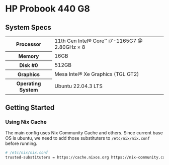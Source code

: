 # HP Probook 440 G8

## System Specs

<table>
  <tr>
    <th>Processor</th>
    <td>11th Gen Intel® Core™ i7-1165G7 @ 2.80GHz × 8</td>
  </tr>
  <tr>
    <th>Memory</th>
    <td>16GB</td>
  </tr>
  <tr>
    <th>Disk #0</th>
    <td>512GB</td>
  </tr>
  <tr>
    <th>Graphics</th>
    <td>Mesa Intel® Xe Graphics (TGL GT2)</td>
  </tr>
  <tr>
    <th>Operating System</th>
    <td>Ubuntu 22.04.3 LTS </td>
  </tr>
</table>

## Getting Started  

### Using Nix Cache

The main config uses Nix Community Cache and others. Since current base OS is ubuntu, we need to add those substituters to `/etc/nix/nix.conf` before running. 

```bash
# /etc/nix/nix.conf
trusted-substituters = https://cache.nixos.org https://nix-community.cachix.org
```